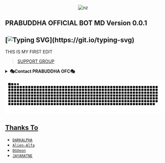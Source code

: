 <p align="center">
<img src="https://i.imgur.com/SdZFgwU.jpeg" alt="nz" width="350"/>
</p>

## PRABUDDHA OFFICIAL BOT MD   Version 0.0.1
  
## [![Typing SVG](https://readme-typing-svg.herokuapp.com?font=Rockstar-ExtraBold&color=F33A6A&lines=WELCOME+TO+PRABUDDHA+BOT+MD.;POWERED+BY:+PRABUDDHA+OFFICIAL+TEAM;CREATED+BY:+MR+PRABUDDHA+PAHANSARA;MR:+PRABUDDHA+OFC;💕Sewwandi♡+Prabuddha;)](https://git.io/typing-svg)

THIS IS MY FIRST EDIT 


> [SUPPORT GROUP](https://chat.whatsapp.com/)

<!-- More Details -->
<b><details><summary>🎭Contact PRABUDDHA OFC🎭</summary></b>

## ```Connect With Me```
<p align="center">
<a href="https://wa.me/94774155960"><img src="https://www.svgrepo.com/show/122874/whatsapp.svg" width="100"/>
</p>

</details>

<p align="center">
<img src="https://github.com/Platane/snk/raw/output/github-contribution-grid-snake.svg" alt="nz" width="700"/>
</p>


## Thanks To
* [`DARKALPHA`](https://github.com/darkaplhaxteam/)
* [`Alien-Alfa`](https://github.com/Alien-Alfa)
* [`DGXeon`](https://github.com/DGXeon)
* [`JAYARATNE`](https://github.com/thiricana)
	
	
<div align="center">
	
